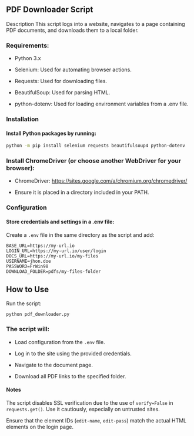 
## PDF Downloader Script
Description
This script logs into a website, navigates to a page containing PDF documents, and downloads them to a local folder.

### Requirements:
- Python 3.x

- Selenium: Used for automating browser actions.

- Requests: Used for downloading files.

- BeautifulSoup: Used for parsing HTML.

- python-dotenv: Used for loading environment variables from a .env file.

### Installation

#### Install Python packages by running:

```bash
python -m pip install selenium requests beautifulsoup4 python-dotenv
```

### Install ChromeDriver (or choose another WebDriver for your browser):

- ChromeDriver: https://sites.google.com/a/chromium.org/chromedriver/

- Ensure it is placed in a directory included in your PATH.

### Configuration

#### Store credentials and settings in a .env file:

Create a `.env` file in the same directory as the script and add:

```
BASE_URL=https://my-url.io
LOGIN_URL=https://my-url.io/user/login
DOCS_URL=https://my-url.io/my-files
USERNAME=jhon.doe
PASSWORD=FrWin98
DOWNLOAD_FOLDER=pdfs/my-files-folder
```

## How to Use
Run the script:
```
python pdf_downloader.py
```

### The script will:
- Load configuration from the `.env` file.

- Log in to the site using the provided credentials.

- Navigate to the document page.

- Download all PDF links to the specified folder.

#### Notes
The script disables SSL verification due to the use of `verify=False` in `requests.get()`. Use it cautiously, especially on untrusted sites.

Ensure that the element IDs (`edit-name`, `edit-pass`) match the actual HTML elements on the login page.
